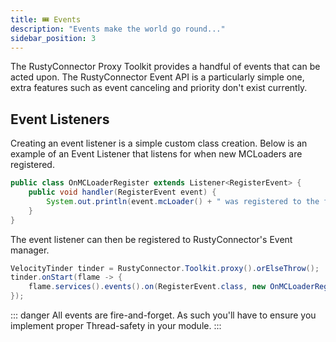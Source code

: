 ```yaml
---
title: 🎟️ Events
description: "Events make the world go round..."
sidebar_position: 3
---
```


The RustyConnector Proxy Toolkit provides a handful of events that can be acted upon.
The RustyConnector Event API is a particularly simple one, extra features such as event canceling and priority don't exist currently. 

## Event Listeners
Creating an event listener is a simple custom class creation. Below is an example of an Event Listener that
listens for when new MCLoaders are registered.
```java title="OnMCLoaderRegister.java"
public class OnMCLoaderRegister extends Listener<RegisterEvent> {
    public void handler(RegisterEvent event) {
        System.out.println(event.mcLoader() + " was registered to the family "+event.family().id());
    }
}
```
The event listener can then be registered to RustyConnector's Event manager.
```java title="Proxy Plugin"
VelocityTinder tinder = RustyConnector.Toolkit.proxy().orElseThrow();
tinder.onStart(flame -> {
    flame.services().events().on(RegisterEvent.class, new OnMCLoaderRegister());
});
```

::: danger
All events are fire-and-forget. As such you'll have to ensure you implement proper Thread-safety in your module.
:::

